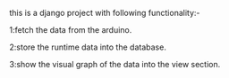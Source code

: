 this is a django project with following functionality:-

1:fetch the data from the arduino.

2:store the runtime data into the database.

3:show the visual graph of the data into the view section.
